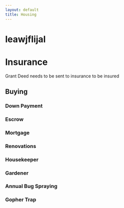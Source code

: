 ```yaml
---
layout: default
title: Housing
---
```



# leawjflijal

# Insurance
Grant Deed needs to be sent to insurance to be insured 

## Buying

### Down Payment 

### Escrow

### Mortgage

### Renovations


### Housekeeper 

### Gardener

### Annual Bug Spraying

### Gopher Trap

